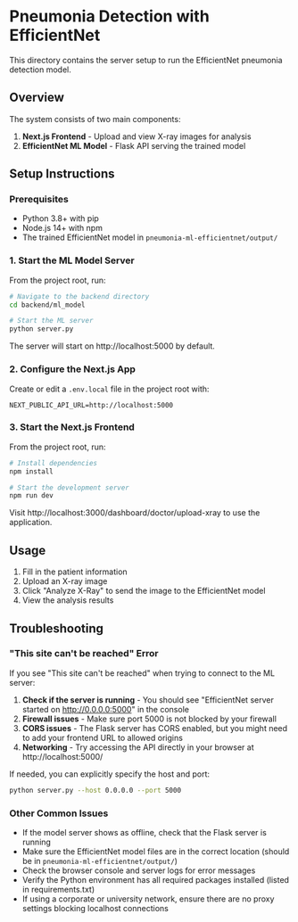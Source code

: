 # Pneumonia Detection with EfficientNet

This directory contains the server setup to run the EfficientNet pneumonia detection model.

## Overview

The system consists of two main components:

1. **Next.js Frontend** - Upload and view X-ray images for analysis
2. **EfficientNet ML Model** - Flask API serving the trained model

## Setup Instructions

### Prerequisites

- Python 3.8+ with pip
- Node.js 14+ with npm
- The trained EfficientNet model in `pneumonia-ml-efficientnet/output/`

### 1. Start the ML Model Server

From the project root, run:

```bash
# Navigate to the backend directory
cd backend/ml_model

# Start the ML server
python server.py
```

The server will start on http://localhost:5000 by default.

### 2. Configure the Next.js App

Create or edit a `.env.local` file in the project root with:

```
NEXT_PUBLIC_API_URL=http://localhost:5000
```

### 3. Start the Next.js Frontend

From the project root, run:

```bash
# Install dependencies
npm install

# Start the development server
npm run dev
```

Visit http://localhost:3000/dashboard/doctor/upload-xray to use the application.

## Usage

1. Fill in the patient information
2. Upload an X-ray image
3. Click "Analyze X-Ray" to send the image to the EfficientNet model
4. View the analysis results

## Troubleshooting

### "This site can't be reached" Error

If you see "This site can't be reached" when trying to connect to the ML server:

1. **Check if the server is running** - You should see "EfficientNet server started on http://0.0.0.0:5000" in the console
2. **Firewall issues** - Make sure port 5000 is not blocked by your firewall
3. **CORS issues** - The Flask server has CORS enabled, but you might need to add your frontend URL to allowed origins
4. **Networking** - Try accessing the API directly in your browser at http://localhost:5000/

If needed, you can explicitly specify the host and port:

```bash
python server.py --host 0.0.0.0 --port 5000
```

### Other Common Issues

- If the model server shows as offline, check that the Flask server is running
- Make sure the EfficientNet model files are in the correct location (should be in `pneumonia-ml-efficientnet/output/`)
- Check the browser console and server logs for error messages
- Verify the Python environment has all required packages installed (listed in requirements.txt)
- If using a corporate or university network, ensure there are no proxy settings blocking localhost connections 